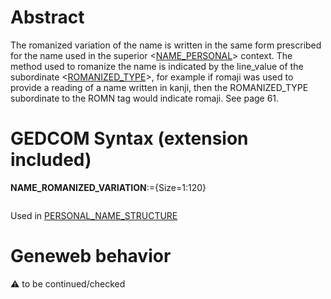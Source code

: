 ﻿# Abstract
The romanized variation of the name is written in the same form prescribed for the name used in the
superior &lt;<a href=Ged.NAME_PERSONAL.md>NAME_PERSONAL</a>&gt; context. The method used to romanize the name is indicated by the
line_value of the subordinate &lt;<a href=Ged.ROMANIZED_TYPE.md>ROMANIZED_TYPE</a>&gt;, for example if romaji was used to provide a
reading of a name written in kanji, then the ROMANIZED_TYPE subordinate to the ROMN tag
would indicate romaji. See page 61.


# GEDCOM Syntax (extension included)

**NAME_ROMANIZED_VARIATION**:={Size=1:120}
<pre>
</pre>
Used in <a href=Ged.PERSONAL_NAME_STRUCTURE.md>PERSONAL_NAME_STRUCTURE</a><br />

# Geneweb behavior


:warning: to be continued/checked

